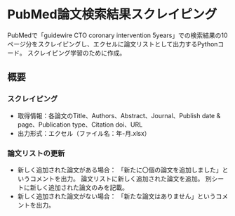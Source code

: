 # PubMed論文検索結果スクレイピング
PubMedで「guidewire CTO coronary intervention 5years」での検索結果の10ページ分をスクレイピングし、エクセルに論文リストとして出力するPythonコード。 
スクレイピング学習のために作成。

## 概要
### スクレイピング
- 取得情報：各論文のTitle、Authors、Abstract、Journal、Publish date & page、Publication type、Citation doi、URL 
- 出力形式：エクセル（ファイル名：年-月.xlsx）

### 論文リストの更新
- 新しく追加された論文がある場合： 
  「新たに〇個の論文を追加しました」というコメントを出力。 
  論文リストに新しく追加された論文を追加。 
  別シートに新しく追加された論文のみを記載。 
- 新しく追加された論文がない場合： 
  「新たな論文はありません」というコメントを出力。 

